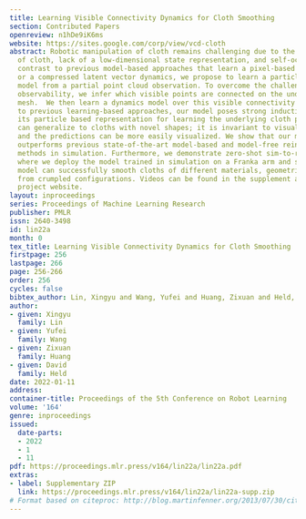 ```yaml
---
title: Learning Visible Connectivity Dynamics for Cloth Smoothing
section: Contributed Papers
openreview: n1hDe9iK6ms
website: https://sites.google.com/corp/view/vcd-cloth
abstract: Robotic manipulation of cloth remains challenging due to the complex dynamics
  of cloth, lack of a low-dimensional state representation, and self-occlusions. In
  contrast to previous model-based approaches that learn a pixel-based dynamics model
  or a compressed latent vector dynamics, we propose to learn a particle-based dynamics
  model from a partial point cloud observation. To overcome the challenges of partial
  observability, we infer which visible points are connected on the underlying cloth
  mesh.  We then learn a dynamics model over this visible connectivity graph. Compared
  to previous learning-based approaches, our model poses strong inductive bias with
  its particle based representation for learning the underlying cloth physics; it
  can generalize to cloths with novel shapes; it is invariant to visual features;
  and the predictions can be more easily visualized. We show that our method greatly
  outperforms previous state-of-the-art model-based and model-free reinforcement learning
  methods in simulation. Furthermore, we demonstrate zero-shot sim-to-real transfer
  where we deploy the model trained in simulation on a Franka arm and show that the
  model can successfully smooth cloths of different materials, geometries and colors
  from crumpled configurations. Videos can be found in the supplement and on our anonymous
  project website.
layout: inproceedings
series: Proceedings of Machine Learning Research
publisher: PMLR
issn: 2640-3498
id: lin22a
month: 0
tex_title: Learning Visible Connectivity Dynamics for Cloth Smoothing
firstpage: 256
lastpage: 266
page: 256-266
order: 256
cycles: false
bibtex_author: Lin, Xingyu and Wang, Yufei and Huang, Zixuan and Held, David
author:
- given: Xingyu
  family: Lin
- given: Yufei
  family: Wang
- given: Zixuan
  family: Huang
- given: David
  family: Held
date: 2022-01-11
address:
container-title: Proceedings of the 5th Conference on Robot Learning
volume: '164'
genre: inproceedings
issued:
  date-parts:
  - 2022
  - 1
  - 11
pdf: https://proceedings.mlr.press/v164/lin22a/lin22a.pdf
extras:
- label: Supplementary ZIP
  link: https://proceedings.mlr.press/v164/lin22a/lin22a-supp.zip
# Format based on citeproc: http://blog.martinfenner.org/2013/07/30/citeproc-yaml-for-bibliographies/
---
```

